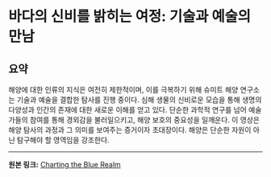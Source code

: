 # 바다의 신비를 밝히는 여정: 기술과 예술의 만남

## 요약
해양에 대한 인류의 지식은 여전히 제한적이며, 이를 극복하기 위해 슈미트 해양 연구소는 기술과 예술을 결합한 탐사를 진행 중이다.  심해 생물의 신비로운 모습을 통해 생명의 다양성과 인간의 존재에 대한 새로운 이해를 얻고 있다.  단순한 과학적 연구를 넘어 예술가들의 참여를 통해 경외감을 불러일으키고, 해양 보호의 중요성을 일깨운다.  이 영상은 해양 탐사의 과정과 그 의미를 보여주는 증거이자 초대장이다.  해양은 단순한 자원이 아닌 탐구해야 할 영역임을 강조한다.

---

**원본 링크:** [Charting the Blue Realm](https://nautil.us/charting-the-blue-realm-1223773/)
